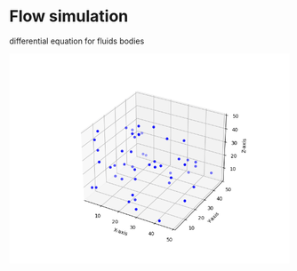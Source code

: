 # Flow simulation

differential equation for fluids bodies

![Simulation Gif](videos/animation.gif
)

